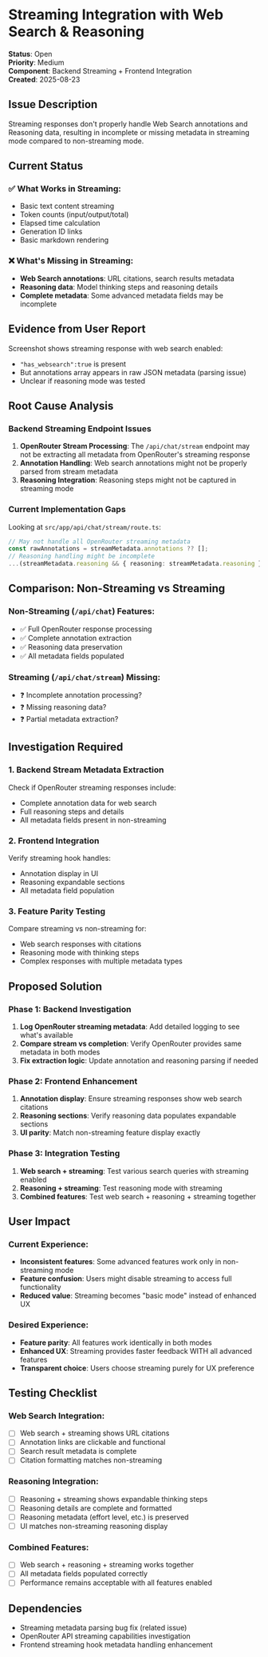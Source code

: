 # Streaming Integration with Web Search & Reasoning

**Status**: Open  
**Priority**: Medium  
**Component**: Backend Streaming + Frontend Integration  
**Created**: 2025-08-23

## Issue Description

Streaming responses don't properly handle Web Search annotations and Reasoning data, resulting in incomplete or missing metadata in streaming mode compared to non-streaming mode.

## Current Status

### ✅ What Works in Streaming:

- Basic text content streaming
- Token counts (input/output/total)
- Elapsed time calculation
- Generation ID links
- Basic markdown rendering

### ❌ What's Missing in Streaming:

- **Web Search annotations**: URL citations, search results metadata
- **Reasoning data**: Model thinking steps and reasoning details
- **Complete metadata**: Some advanced metadata fields may be incomplete

## Evidence from User Report

Screenshot shows streaming response with web search enabled:

- `"has_websearch":true` is present
- But annotations array appears in raw JSON metadata (parsing issue)
- Unclear if reasoning mode was tested

## Root Cause Analysis

### Backend Streaming Endpoint Issues

1. **OpenRouter Stream Processing**: The `/api/chat/stream` endpoint may not be extracting all metadata from OpenRouter's streaming response
2. **Annotation Handling**: Web search annotations might not be properly parsed from stream metadata
3. **Reasoning Integration**: Reasoning steps might not be captured in streaming mode

### Current Implementation Gaps

Looking at `src/app/api/chat/stream/route.ts`:

```typescript
// May not handle all OpenRouter streaming metadata
const rawAnnotations = streamMetadata.annotations ?? [];
// Reasoning handling might be incomplete
...(streamMetadata.reasoning && { reasoning: streamMetadata.reasoning }),
```

## Comparison: Non-Streaming vs Streaming

### Non-Streaming (`/api/chat`) Features:

- ✅ Full OpenRouter response processing
- ✅ Complete annotation extraction
- ✅ Reasoning data preservation
- ✅ All metadata fields populated

### Streaming (`/api/chat/stream`) Missing:

- ❓ Incomplete annotation processing?
- ❓ Missing reasoning data?
- ❓ Partial metadata extraction?

## Investigation Required

### 1. Backend Stream Metadata Extraction

Check if OpenRouter streaming responses include:

- Complete annotation data for web search
- Full reasoning steps and details
- All metadata fields present in non-streaming

### 2. Frontend Integration

Verify streaming hook handles:

- Annotation display in UI
- Reasoning expandable sections
- All metadata field population

### 3. Feature Parity Testing

Compare streaming vs non-streaming for:

- Web search responses with citations
- Reasoning mode with thinking steps
- Complex responses with multiple metadata types

## Proposed Solution

### Phase 1: Backend Investigation

1. **Log OpenRouter streaming metadata**: Add detailed logging to see what's available
2. **Compare stream vs completion**: Verify OpenRouter provides same metadata in both modes
3. **Fix extraction logic**: Update annotation and reasoning parsing if needed

### Phase 2: Frontend Enhancement

1. **Annotation display**: Ensure streaming responses show web search citations
2. **Reasoning sections**: Verify reasoning data populates expandable sections
3. **UI parity**: Match non-streaming feature display exactly

### Phase 3: Integration Testing

1. **Web search + streaming**: Test various search queries with streaming enabled
2. **Reasoning + streaming**: Test reasoning mode with streaming
3. **Combined features**: Test web search + reasoning + streaming together

## User Impact

### Current Experience:

- **Inconsistent features**: Some advanced features work only in non-streaming mode
- **Feature confusion**: Users might disable streaming to access full functionality
- **Reduced value**: Streaming becomes "basic mode" instead of enhanced UX

### Desired Experience:

- **Feature parity**: All features work identically in both modes
- **Enhanced UX**: Streaming provides faster feedback WITH all advanced features
- **Transparent choice**: Users choose streaming purely for UX preference

## Testing Checklist

### Web Search Integration:

- [ ] Web search + streaming shows URL citations
- [ ] Annotation links are clickable and functional
- [ ] Search result metadata is complete
- [ ] Citation formatting matches non-streaming

### Reasoning Integration:

- [ ] Reasoning + streaming shows expandable thinking steps
- [ ] Reasoning details are complete and formatted
- [ ] Reasoning metadata (effort level, etc.) is preserved
- [ ] UI matches non-streaming reasoning display

### Combined Features:

- [ ] Web search + reasoning + streaming works together
- [ ] All metadata fields populated correctly
- [ ] Performance remains acceptable with all features enabled

## Dependencies

- Streaming metadata parsing bug fix (related issue)
- OpenRouter API streaming capabilities investigation
- Frontend streaming hook metadata handling enhancement
